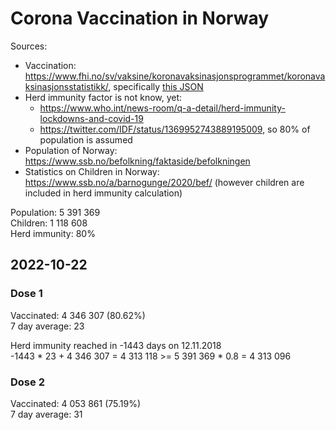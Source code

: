 # Corona Vaccination in Norway

Sources:

- Vaccination: <https://www.fhi.no/sv/vaksine/koronavaksinasjonsprogrammet/koronavaksinasjonsstatistikk/>, specifically [this JSON](https://www.fhi.no/api/chartdata/api/99119)
- Herd immunity factor is not know, yet:
  - <https://www.who.int/news-room/q-a-detail/herd-immunity-lockdowns-and-covid-19>
  - <https://twitter.com/IDF/status/1369952743889195009>, so 80% of population is assumed
- Population of Norway: <https://www.ssb.no/befolkning/faktaside/befolkningen>
- Statistics on Children in Norway: https://www.ssb.no/a/barnogunge/2020/bef/ (however children are included in herd immunity calculation)

Population: 5 391 369  
Children: 1 118 608  
Herd immunity: 80%  

## 2022-10-22

### Dose 1

Vaccinated: 4 346 307 (80.62%)  
7 day average: 23

Herd immunity reached in -1443 days on 12.11.2018  
-1443 * 23 + 4 346 307 = 4 313 118 >= 5 391 369 * 0.8 = 4 313 096

### Dose 2

Vaccinated: 4 053 861 (75.19%)  
7 day average: 31

